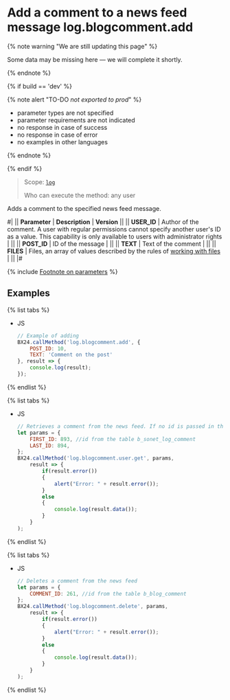 # Add a comment to a news feed message log.blogcomment.add

{% note warning "We are still updating this page" %}

Some data may be missing here — we will complete it shortly.

{% endnote %}

{% if build == 'dev' %}

{% note alert "TO-DO _not exported to prod_" %}

- parameter types are not specified
- parameter requirements are not indicated
- no response in case of success
- no response in case of error
- no examples in other languages

{% endnote %}

{% endif %}

> Scope: [`log`](../scopes/permissions.md)
>
> Who can execute the method: any user

Adds a comment to the specified news feed message.

#|
|| **Parameter** | **Description** | **Version** ||
|| **USER_ID** | Author of the comment. A user with regular permissions cannot specify another user's ID as a value. This capability is only available to users with administrator rights | ||
|| **POST_ID** | ID of the message | ||
|| **TEXT** | Text of the comment | ||
|| **FILES** | Files, an array of values described by the rules of [working with files](../files/how-to-upload-files.md) | ||
|#

{% include [Footnote on parameters](../../_includes/required.md) %}

## Examples

{% list tabs %}

- JS

    ```js
    // Example of adding
    BX24.callMethod('log.blogcomment.add', {
        POST_ID: 10,
        TEXT: 'Comment on the post'
    }, result => {
        console.log(result);
    });
    ```

{% endlist %}

{% list tabs %}

- JS

    ```js
    // Retrieves a comment from the news feed. If no id is passed in the filter, it will return all comments available by permissions
    let params = {
        FIRST_ID: 893, //id from the table b_sonet_log_comment
        LAST_ID: 894,
    };
    BX24.callMethod('log.blogcomment.user.get', params,
        result => {
            if(result.error())
            {
                alert("Error: " + result.error());
            }
            else
            {
                console.log(result.data());
            }
        }
    );
    ```

{% endlist %}

{% list tabs %}

- JS

    ```js
    // Deletes a comment from the news feed
    let params = {
        COMMENT_ID: 261, //id from the table b_blog_comment
    };
    BX24.callMethod('log.blogcomment.delete', params,
        result => {
            if(result.error())
            {
                alert("Error: " + result.error());
            }
            else
            {
                console.log(result.data());
            }
        }
    );
    ```

{% endlist %}